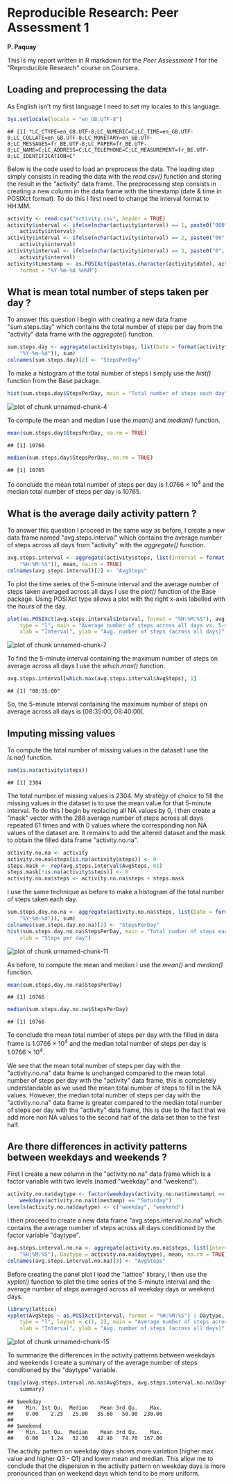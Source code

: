 # Reproducible Research: Peer Assessment 1  

**P. Paquay**

This is my report written in R markdown for the *Peer Assessment 1* for the "Reproducible Research" course on Coursera. 

## Loading and preprocessing the data

As English isn't my first language I need to set my locales to this language.


```r
Sys.setlocale(locale = "en_GB.UTF-8")
```

```
## [1] "LC_CTYPE=en_GB.UTF-8;LC_NUMERIC=C;LC_TIME=en_GB.UTF-8;LC_COLLATE=en_GB.UTF-8;LC_MONETARY=en_GB.UTF-8;LC_MESSAGES=fr_BE.UTF-8;LC_PAPER=fr_BE.UTF-8;LC_NAME=C;LC_ADDRESS=C;LC_TELEPHONE=C;LC_MEASUREMENT=fr_BE.UTF-8;LC_IDENTIFICATION=C"
```


Below is the code used to load an preprocess the data. The loading step simply consists in reading the data with the *read.csv()* function and storing the result in the "activity" data frame. The preprocessing step consists in creating a new column in the data frame with the timestamp (date & time in POSIXct format). To do this I first need to change the interval format to HH:MM.



```r
activity <- read.csv("activity.csv", header = TRUE)
activity$interval <- ifelse(nchar(activity$interval) == 1, paste0("000", activity$interval), 
    activity$interval)
activity$interval <- ifelse(nchar(activity$interval) == 2, paste0("00", activity$interval), 
    activity$interval)
activity$interval <- ifelse(nchar(activity$interval) == 3, paste0("0", activity$interval), 
    activity$interval)
activity$timestamp <- as.POSIXct(paste(as.character(activity$date), activity$interval), 
    format = "%Y-%m-%d %H%M")
```


## What is mean total number of steps taken per day ?

To answer this question I begin with creating a new data frame "sum.steps.day" which contains the total number of steps per day from the "activity" data frame with the *aggregate()* function.


```r
sum.steps.day <- aggregate(activity$steps, list(Date = format(activity$timestamp, 
    "%Y-%m-%d")), sum)
colnames(sum.steps.day)[2] <- "StepsPerDay"
```


To make a histogram of the total number of steps I simply use the *hist()* function from the Base package.


```r
hist(sum.steps.day$StepsPerDay, main = "Total number of steps each day", xlab = "Steps per day")
```

![plot of chunk unnamed-chunk-4](figure/unnamed-chunk-4.png) 


To compute the mean and median I use the *mean()* and *median()* function.


```r
mean(sum.steps.day$StepsPerDay, na.rm = TRUE)
```

```
## [1] 10766
```

```r
median(sum.steps.day$StepsPerDay, na.rm = TRUE)
```

```
## [1] 10765
```


To conclude the mean total number of steps per day is 1.0766 &times; 10<sup>4</sup> and the median total number of steps per day is 10765.

## What is the average daily activity pattern ?

To answer this question I proceed in the same way as before, I create a new data frame named "avg.steps.interval" which contains the average number of steps across all days from "activity" with the *aggregate()* function.


```r
avg.steps.interval <- aggregate(activity$steps, list(Interval = format(activity$timestamp, 
    "%H:%M:%S")), mean, na.rm = TRUE)
colnames(avg.steps.interval)[2] <- "AvgSteps"
```


To plot the time series of the 5-minute interval and the average number of steps taken averaged across all days I use the *plot()* function of the Base package. Using POSIXct type allows a plot with the right x-axis labelled with the hours of the day.


```r
plot(as.POSIXct(avg.steps.interval$Interval, format = "%H:%M:%S"), avg.steps.interval$AvgSteps, 
    type = "l", main = "Average number of steps across all days vs. 5-min interval", 
    xlab = "Interval", ylab = "Avg. number of steps (across all days)")
```

![plot of chunk unnamed-chunk-7](figure/unnamed-chunk-7.png) 


To find the 5-minute interval containing the maximum number of steps on average across all days I use the *which.max()* function.


```r
avg.steps.interval[which.max(avg.steps.interval$AvgSteps), 1]
```

```
## [1] "08:35:00"
```


So, the 5-minute interval containing the maximum number of steps on average across all days is [08:35:00, 08:40:00[.

## Imputing missing values

To compute the total number of missing values in the dataset I use the *is.na()* function.


```r
sum(is.na(activity$steps))
```

```
## [1] 2304
```


The total number of missing values is 2304. My strategy of choice to fill the missing values in the dataset is to use the mean value for that 5-minute interval. To do this I begin by replacing all NA values by 0, I then create a "mask" vector with the 288 average number of steps across all days repeated 61 times and with 0 values where the corresponding non NA values of the dataset are. It remains to add the altered dataset and the mask to obtain the filled data frame "activity.no.na".


```r
activity.no.na <- activity
activity.no.na$steps[is.na(activity$steps)] <- 0
steps.mask <- rep(avg.steps.interval$AvgSteps, 61)
steps.mask[!is.na(activity$steps)] <- 0
activity.no.na$steps <- activity.no.na$steps + steps.mask
```


I use the same technique as before to make a histogram of the total number of steps taken each day.


```r
sum.steps.day.no.na <- aggregate(activity.no.na$steps, list(Date = format(activity.no.na$timestamp, 
    "%Y-%m-%d")), sum)
colnames(sum.steps.day.no.na)[2] <- "StepsPerDay"
hist(sum.steps.day.no.na$StepsPerDay, main = "Total number of steps each day (no NA)", 
    xlab = "Steps per day")
```

![plot of chunk unnamed-chunk-11](figure/unnamed-chunk-11.png) 


As before, to compute the mean and median I use the *mean()* and *median()* function.


```r
mean(sum.steps.day.no.na$StepsPerDay)
```

```
## [1] 10766
```

```r
median(sum.steps.day.no.na$StepsPerDay)
```

```
## [1] 10766
```


To conclude the mean total number of steps per day with the filled in data frame is 1.0766 &times; 10<sup>4</sup> and the median total number of steps per day is 1.0766 &times; 10<sup>4</sup>.  

We see that the mean total number of steps per day with the "activity.no.na" data frame is unchanged compared to the mean total number of steps per day with the "activity" data frame, this is completely understandable as we used the mean total number of steps to fill in the NA values. However, the median total number of steps per day with the "activity.no.na" data frame is greater compared to the median total number of steps per day with the "activity" data frame, this is due to the fact that we add more non NA values to the second half of  the data set than to the first half.

## Are there differences in activity patterns between weekdays and weekends ?

First I create a new column in the "activity.no.na" data frame which is a factor variable with two levels (named "weekday" and "weekend").


```r
activity.no.na$daytype <- factor(weekdays(activity.no.na$timestamp) == "Sunday" | 
    weekdays(activity.no.na$timestamp) == "Saturday")
levels(activity.no.na$daytype) <- c("weekday", "weekend")
```


I then proceed to create a new data frame "avg.steps.interval.no.na" which contains the average number of steps across all days conditioned by the factor variable "daytype".


```r
avg.steps.interval.no.na <- aggregate(activity.no.na$steps, list(Interval = format(activity.no.na$timestamp, 
    "%H:%M:%S"), Daytype = activity.no.na$daytype), mean, na.rm = TRUE)
colnames(avg.steps.interval.no.na)[3] <- "AvgSteps"
```


Before creating the panel plot I load the "lattice" library, I then use the *xyplot()* function to plot the time series of the 5-minute interval and the average number of steps averaged across all weekday days or weekend days.


```r
library(lattice)
xyplot(AvgSteps ~ as.POSIXct(Interval, format = "%H:%M:%S") | Daytype, data = avg.steps.interval.no.na, 
    type = "l", layout = c(1, 2), main = "Average number of steps across all days (weekday or weekend) \n vs. 5-min interval", 
    xlab = "Interval", ylab = "Avg. number of steps (across all days)", scales = list(x = list(format = "%H:%M:%S")))
```

![plot of chunk unnamed-chunk-15](figure/unnamed-chunk-15.png) 


To summarize the differences in the activity patterns between weekdays and weekends I create a summary of the average number of steps conditioned by the "daytype" variable.


```r
tapply(avg.steps.interval.no.na$AvgSteps, avg.steps.interval.no.na$Daytype, 
    summary)
```

```
## $weekday
##    Min. 1st Qu.  Median    Mean 3rd Qu.    Max. 
##    0.00    2.25   25.80   35.60   50.90  230.00 
## 
## $weekend
##    Min. 1st Qu.  Median    Mean 3rd Qu.    Max. 
##    0.00    1.24   32.30   42.40   74.70  167.00
```


The activity pattern on weekday days shows more variation (higher max value and higher Q3 - Q1) and lower mean and median. This allow me to conclude that the dispersion in the activity pattern on weekday days is more pronounced than on weekend days which tend to be more uniform.

